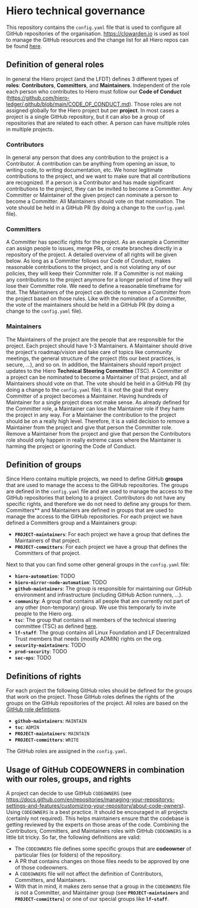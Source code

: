 # Hiero technical governance

This repository contains the `config.yaml` file that is used to configure all GitHub repositories of the organisation.
https://clowarden.io is used as tool to manage the GitHub resources and the change list for all Hiero repos can be found [here](https://clowarden.io/audit/?organization=LFDT-Hiero).

## Definition of general roles

In general the Hiero project (and the LFDT) defines 3 different types of **roles**: **Contributors**, **Committers**, and **Maintainers**.
Independent of the role each person who contributes to Hiero must follow our **Code of Conduct** (https://github.com/hiero-ledger/.github/blob/main/CODE_OF_CONDUCT.md).
Those roles are not assigned globally for the Hiero project but per **project**.
In most cases a project is a single GitHub repository, but it can also be a group of repositories that are related to each other.
A person can have multiple roles in multiple projects.

### Contributors
In general any person that does any contribution to the project is a Contributor.
A contribution can be anything from opening an issue, to writing code, to writing documentation, etc.
We honor legitimate contributions to the project, and we want to make sure that all contributions are recognized.
If a person is a Contributor and has made significant contributions to the project, they can be invited to become a Committer.
Any Committer or Maintainer of the given project can nominate a person to become a Committer.
All Maintainers should vote on that nomination.
The vote should be held in a GitHub PR (by doing a change to the `config.yaml` file).

### Committers
A Committer has specific rights for the project.
As an example a Committer can assign people to issues, merge PRs, or create branches directly in a repository of the project.
A detailed overview of all rights will be given below.
As long as a Committer follows our Code of Conduct, makes reasonable contributions to the project,
and is not violating any of our policies, they will keep their Committer role.
If a Committer is not making any contributions to the project anymore for a longer period of time they will lose their Committer role.
We need to define a reasonable timeframe for that.
The Maintainers of the project can decide to remove a Committer from the project based on those rules.
Like with the nomination of a Committer, the vote of the maintainers should be held in a GitHub PR (by doing a change to the `config.yaml` file). 

### Maintainers
The Maintainers of the project are the people that are responsible for the project.
Each project should have 1-3 Maintainers.
A Maintainer should drive the project's roadmap/vision and take care of topics like community meetings,
the general structure of the project (fits our best practices, is secure, ...), and so on.
In addition, the Maintainers should report project updates to the Hiero **Technical Steering Committee** (TSC).
A Committer of a project can be nominated to become a Maintainer of that project, and all Maintainers should vote on that.
The vote should be held in a GitHub PR (by doing a change to the `config.yaml` file).
It is not the goal that every Committer of a project becomes a Maintainer.
Having hundreds of Maintainer for a single project does not make sense.
As already defined for the Committer role, a Maintainer can lose the Maintainer role if they harm the project in any way.
For a Maintainer the contribution to the project should be on a really high level.
Therefore, it is a valid decision to remove a Maintainer from the project and give that person the Committer role.
Remove a Maintainer from the project and give that person the Contributors role should only happen in
really extreme cases where the Maintainer is harming the project or ignoring the Code of Conduct.

## Definition of groups

Since Hiero contains multiple projects, we need to define GitHub **groups** that are used to manage the access to the GitHub repositories.
The groups are defined in the `config.yaml` file and are used to manage the access to the GitHub repositories that belong to a project.
Contributors do not have any specific rights, and therefore we do not need to define any groups for them.
Committers** and Maintainers are defined in groups that are used to manage the access to the GitHub repositories.
For each project we have defined a Committers group and a Maintainers group: 

- **`PROJECT-maintainers`**: For each project we have a group that defines the Maintainers of that project.
- **`PROJECT-committers`**: For each project we have a group that defines the Committers of that project.

Next to that you can find some other general groups in the `config.yaml` file:

- **`hiero-automation`**: TODO
- **`hiero-mirror-node-automation`**: TODO
- **`github-maintainers`**: The group is responsible for maintaining our GitHub environment and infrastructure (including GitHub Action runners, ...).
- **`community`**: A group that contains all people that are currently not part of any other (non-temporary) group.
  We use this temporarly to invite people to the Hiero org.
- **`tsc`**: The group that contains all members of the technical steering committee (TSC) as defined [here](https://github.com/hiero-ledger/tsc).
- **`lf-staff`**: The group contains all Linux Foundation and LF Decentralized Trust members that needs (mostly ADMIN) rights on the org.
- **`security-maintainers`**: TODO
- **`prod-security`**: TODO
- **`sec-ops`**: TODO

## Definitions of rights

For each project the following GitHub roles should be defined for the groups that work on the project.
Those GitHub roles defines the rights of the groups on the GitHub repositories of the project.
All roles are based on the [GitHub role defintions](https://docs.github.com/en/organizations/managing-user-access-to-your-organizations-repositories/managing-repository-roles/repository-roles-for-an-organization).

- **`github-maintainers`**: `MAINTAIN`
- **`tsc`**: `ADMIN`
- **`PROJECT-maintainers`**: `MAINTAIN`
- **`PROJECT-committers`**: `WRITE`

The GitHub roles are assigned in the `config.yaml`.

## Usage of GitHub CODEOWNERS in combination with our roles, groups, and rights

A project can decide to use GitHub `CODEOWNERS` (see https://docs.github.com/en/repositories/managing-your-repositorys-settings-and-features/customizing-your-repository/about-code-owners).
Using `CODEOWNERS` is a best practice.
It should be encouraged in all projects (certainly not required).
This helps maintainers ensure that the codebase is getting reviewed by the experts on those areas of the code.
Combining the Contributors, Committers, and Maintainers roles with GitHub `CODEOWNERS` is a little bit tricky.
So far, the following definitions are valid:

- The `CODEOWNERS` file defines some specific groups that are **codeowner** of particular files (or folders) of the repository.
- A PR that contains changes on those files needs to be approved by one of those codeowners.
- A `CODEOWNERS` file will not affect the definition of Contributors, Committers, and Maintainers.
- With that in mind, it makes zero sense that a group in the `CODEOWNERS` file is not a Committer, and Maintainer group
  (see **`PROJECT-maintainers`** and **`PROJECT-committers`**) or one of our special groups like **`lf-staff`**.